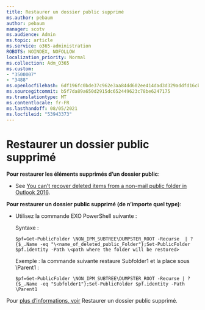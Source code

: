 ```yaml
---
title: Restaurer un dossier public supprimé
ms.author: pebaum
author: pebaum
manager: scotv
ms.audience: Admin
ms.topic: article
ms.service: o365-administration
ROBOTS: NOINDEX, NOFOLLOW
localization_priority: Normal
ms.collection: Adm_O365
ms.custom:
- "3500007"
- "3488"
ms.openlocfilehash: 6df196fc0bde37c962e3aa84dd602ee414dad3d329addfd16cb6e3dcc40fc2ae
ms.sourcegitcommit: b5f7da89a650d2915dc652449623c78be6247175
ms.translationtype: MT
ms.contentlocale: fr-FR
ms.lasthandoff: 08/05/2021
ms.locfileid: "53943373"
---
```

# <a name="restore-a-deleted-public-folder"></a>Restaurer un dossier public supprimé

**Pour restaurer les éléments supprimés d’un dossier public**:

- See [You can’t recover deleted items from a non-mail public folder in Outlook 2016](https://aka.ms/pfrec).
 
**Pour restaurer un dossier public supprimé (de n’importe quel type)**: 

- Utilisez la commande EXO PowerShell suivante :

    Syntaxe :

     `$pf=Get-PublicFolder \NON_IPM_SUBTREE\DUMPSTER_ROOT -Recurse  | ?{$_.Name -eq "\<name_of_deleted_public_Folder"};Set-PublicFolder $pf.identity -Path \<path where the folder will be restored>`

    Exemple : la commande suivante restaure Subfolder1 et la place sous \Parent1 :

    `$pf=Get-PublicFolder \NON_IPM_SUBTREE\DUMPSTER_ROOT -Recurse | ?{$_.Name -eq "Subfolder1"};Set-PublicFolder $pf.identity -Path \Parent1`

Pour [plus d’informations, voir](https://docs.microsoft.com/exchange/collaboration-exo/public-folders/restore-deleted-public-folder) Restaurer un dossier public supprimé.
